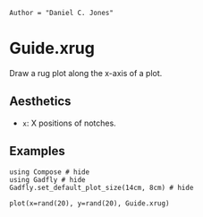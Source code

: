 ```@meta
Author = "Daniel C. Jones"
```

# Guide.xrug

Draw a rug plot along the x-axis of a plot.

## Aesthetics
  * `x`: X positions of notches.

## Examples

```@example 1
using Compose # hide
using Gadfly # hide
Gadfly.set_default_plot_size(14cm, 8cm) # hide
```

```@example 1
plot(x=rand(20), y=rand(20), Guide.xrug)
```
